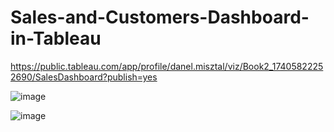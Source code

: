 # Sales-and-Customers-Dashboard-in-Tableau
https://public.tableau.com/app/profile/danel.misztal/viz/Book2_17405822252690/SalesDashboard?publish=yes

![image](https://github.com/user-attachments/assets/d3e41d7c-1b65-4d29-8652-21c12a7c274f)

![image](https://github.com/user-attachments/assets/a4db1720-78d0-48a5-a942-6f0141a1ebec)

